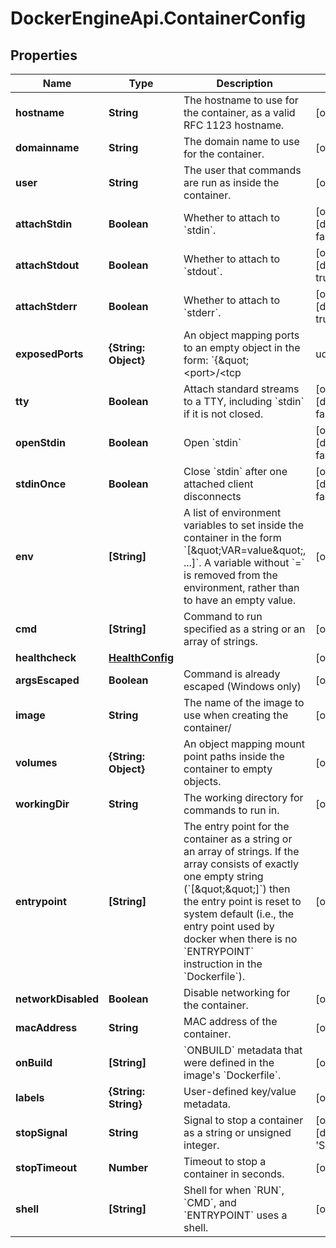 # DockerEngineApi.ContainerConfig

## Properties

Name | Type | Description | Notes
------------ | ------------- | ------------- | -------------
**hostname** | **String** | The hostname to use for the container, as a valid RFC 1123 hostname. | [optional] 
**domainname** | **String** | The domain name to use for the container. | [optional] 
**user** | **String** | The user that commands are run as inside the container. | [optional] 
**attachStdin** | **Boolean** | Whether to attach to &#x60;stdin&#x60;. | [optional] [default to false]
**attachStdout** | **Boolean** | Whether to attach to &#x60;stdout&#x60;. | [optional] [default to true]
**attachStderr** | **Boolean** | Whether to attach to &#x60;stderr&#x60;. | [optional] [default to true]
**exposedPorts** | **{String: Object}** | An object mapping ports to an empty object in the form:  &#x60;{\&quot;&lt;port&gt;/&lt;tcp|udp|sctp&gt;\&quot;: {}}&#x60;  | [optional] 
**tty** | **Boolean** | Attach standard streams to a TTY, including &#x60;stdin&#x60; if it is not closed.  | [optional] [default to false]
**openStdin** | **Boolean** | Open &#x60;stdin&#x60; | [optional] [default to false]
**stdinOnce** | **Boolean** | Close &#x60;stdin&#x60; after one attached client disconnects | [optional] [default to false]
**env** | **[String]** | A list of environment variables to set inside the container in the form &#x60;[\&quot;VAR&#x3D;value\&quot;, ...]&#x60;. A variable without &#x60;&#x3D;&#x60; is removed from the environment, rather than to have an empty value.  | [optional] 
**cmd** | **[String]** | Command to run specified as a string or an array of strings.  | [optional] 
**healthcheck** | [**HealthConfig**](HealthConfig.md) |  | [optional] 
**argsEscaped** | **Boolean** | Command is already escaped (Windows only) | [optional] 
**image** | **String** | The name of the image to use when creating the container/  | [optional] 
**volumes** | **{String: Object}** | An object mapping mount point paths inside the container to empty objects.  | [optional] 
**workingDir** | **String** | The working directory for commands to run in. | [optional] 
**entrypoint** | **[String]** | The entry point for the container as a string or an array of strings.  If the array consists of exactly one empty string (&#x60;[\&quot;\&quot;]&#x60;) then the entry point is reset to system default (i.e., the entry point used by docker when there is no &#x60;ENTRYPOINT&#x60; instruction in the &#x60;Dockerfile&#x60;).  | [optional] 
**networkDisabled** | **Boolean** | Disable networking for the container. | [optional] 
**macAddress** | **String** | MAC address of the container. | [optional] 
**onBuild** | **[String]** | &#x60;ONBUILD&#x60; metadata that were defined in the image&#39;s &#x60;Dockerfile&#x60;.  | [optional] 
**labels** | **{String: String}** | User-defined key/value metadata. | [optional] 
**stopSignal** | **String** | Signal to stop a container as a string or unsigned integer.  | [optional] [default to &#39;SIGTERM&#39;]
**stopTimeout** | **Number** | Timeout to stop a container in seconds. | [optional] 
**shell** | **[String]** | Shell for when &#x60;RUN&#x60;, &#x60;CMD&#x60;, and &#x60;ENTRYPOINT&#x60; uses a shell.  | [optional] 



